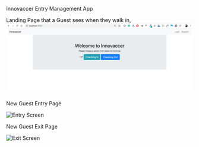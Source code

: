 Innovaccer Entry Management App

Landing Page that a Guest sees when they walk in,
![Landing Screen](https://raw.githubusercontent.com/akhileshPandey16/Innovacer_Entry_Mangement/master/images/Welcome.png)

New Guest Entry Page

![Entry Screen](https://raw.githubusercontent.com/akhileshPandey16/Innovacer_Entry_Mangement/master/images/entry)

New Guest Exit Page

![Exit Screen](https://raw.githubusercontent.com/akhileshPandey16/Innovacer_Entry_Mangement/master/images/exit)
